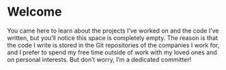 # Welcome

You came here to learn about the projects I’ve worked on and the code I’ve written, but you’ll notice this space is completely empty. The reason is that the code I write is stored in the Git repositories of the companies I work for, and I prefer to spend my free time outside of work with my loved ones and on personal interests. But don’t worry, I’m a dedicated committer!